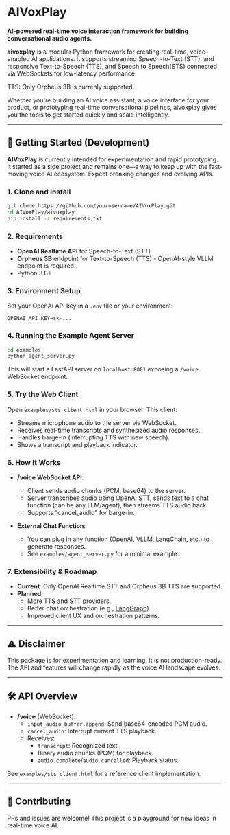 # AIVoxPlay


**AI-powered real-time voice interaction framework for building conversational audio agents.**

**aivoxplay** is a modular Python framework for creating real-time, voice-enabled AI applications. It supports streaming Speech-to-Text (STT), and responsive Text-to-Speech (TTS), and Speech to Speech(STS) connected via WebSockets for low-latency performance.

TTS: Only Orpheus 3B is currenly supported. 

Whether you're building an AI voice assistant, a voice interface for your product, or prototyping real-time conversational pipelines, aivoxplay gives you the tools to get started quickly and scale intelligently.

---

## 🚀 Getting Started (Development)

**AIVoxPlay** is currently intended for experimentation and rapid prototyping. It started as a side project and remains one—a way to keep up with the fast-moving voice AI ecosystem. Expect breaking changes and evolving APIs.

### 1. Clone and Install

```bash
git clone https://github.com/yourusername/AIVoxPlay.git
cd AIVoxPlay/aivoxplay
pip install -r requirements.txt
```

### 2. Requirements

- **OpenAI Realtime API** for Speech-to-Text (STT)
- **Orpheus 3B** endpoint for Text-to-Speech (TTS) - OpenAI-style VLLM endpoint is required.
- Python 3.8+

### 3. Environment Setup

Set your OpenAI API key in a `.env` file or your environment:

```env
OPENAI_API_KEY=sk-...
```

### 4. Running the Example Agent Server

```bash
cd examples
python agent_server.py
```

This will start a FastAPI server on `localhost:8001` exposing a `/voice` WebSocket endpoint.

### 5. Try the Web Client

Open `examples/sts_client.html` in your browser. This client:

- Streams microphone audio to the server via WebSocket.
- Receives real-time transcripts and synthesized audio responses.
- Handles barge-in (interrupting TTS with new speech).
- Shows a transcript and playback indicator.

### 6. How It Works

- **/voice WebSocket API**:  
  - Client sends audio chunks (PCM, base64) to the server.
  - Server transcribes audio using OpenAI STT, sends text to a chat function (can be any LLM/agent), then streams TTS audio back.
  - Supports "cancel_audio" for barge-in.

- **External Chat Function**:  
  - You can plug in any function (OpenAI, VLLM, LangChain, etc.) to generate responses.
  - See `examples/agent_server.py` for a minimal example.

### 7. Extensibility & Roadmap

- **Current**: Only OpenAI Realtime STT and Orpheus 3B TTS are supported.
- **Planned**:  
  - More TTS and STT providers.
  - Better chat orchestration (e.g., [LangGraph](https://github.com/langchain-ai/langgraph)).
  - Improved client UX and orchestration patterns.

---

## ⚠️ Disclaimer

This package is for experimentation and learning. It is not production-ready. The API and features will change rapidly as the voice AI landscape evolves.

---

## 🛠️ API Overview

- **/voice** (WebSocket):  
  - `input_audio_buffer.append`: Send base64-encoded PCM audio.
  - `cancel_audio`: Interrupt current TTS playback.
  - Receives:
    - `transcript`: Recognized text.
    - Binary audio chunks (PCM) for playback.
    - `audio.complete`/`audio.cancelled`: Playback status.

See `examples/sts_client.html` for a reference client implementation.

---

## 🤝 Contributing

PRs and issues are welcome! This project is a playground for new ideas in real-time voice AI.

